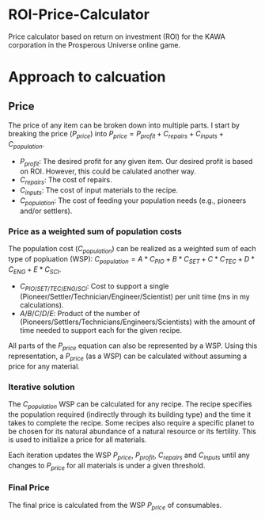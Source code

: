 # ROI-Price-Calculator
Price calculator based on return on investment (ROI) for the KAWA corporation in the Prosperous Universe online game.

# Approach to calcuation

## Price
The price of any item can be broken down into multiple parts.  I start by breaking the price ($P_{price}$) into $P_{price}=P_{profit}+C_{repairs}+C_{inputs}+C_{population}$.

* $P_{profit}$: The desired profit for any given item.  Our desired profit is based on ROI.  However, this could be calulated another way.
* $C_{repairs}$: The cost of repairs.
* $C_{inputs}$: The cost of input materials to the recipe.
* $C_{population}$: The cost of feeding your population needs (e.g., pioneers and/or settlers).

### Price as a weighted sum of population costs
The population cost ($C_{population}$) can be realized as a weighted sum of each type of popluation (WSP): $C_{population}=A*C_{PIO}+B*C_{SET}+C*C_{TEC}+D*C_{ENG}+E*C_{SCI}$.
* $C_{PIO/SET/TEC/ENG/SCI}$: Cost to support a single (Pioneer/Settler/Technician/Engineer/Scientist) per unit time (ms in my calculations).
* $A/B/C/D/E$: Product of the number of (Pioneers/Settlers/Technicians/Engineers/Scientists) with the amount of time needed to support each for the given recipe.

All parts of the $P_{price}$ equation can also be represented by a WSP.  Using this representation, a $P_{price}$ (as a WSP) can be calculated without assuming a price for any material.

### Iterative solution
The $C_{population}$ WSP can be calculated for any recipe.  The recipe specifies the population required (indirectly through its building type) and the time it takes to complete the recipe.  Some recipes also require a specific planet to be chosen for its natural abundance of a natural resource or its fertility.  This is used to initialize a price for all materials.

Each iteration updates the WSP $P_{price}$, $P_{profit}$, $C_{repairs}$ and $C_{inputs}$ until any changes to $P_{price}$ for all materials is under a given threshold.

### Final Price
The final price is calculated from the WSP $P_{price}$ of consumables.